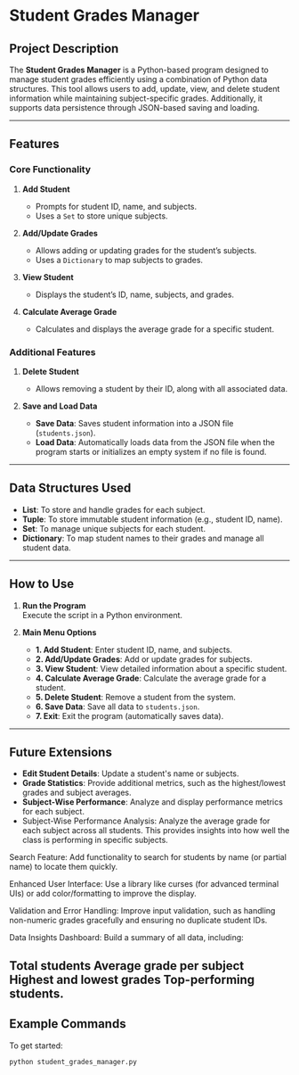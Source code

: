 # Student Grades Manager

## Project Description
The **Student Grades Manager** is a Python-based program designed to manage student grades efficiently using a combination of Python data structures. This tool allows users to add, update, view, and delete student information while maintaining subject-specific grades. Additionally, it supports data persistence through JSON-based saving and loading.

---

## Features

### Core Functionality
1. **Add Student**  
   - Prompts for student ID, name, and subjects.  
   - Uses a `Set` to store unique subjects.  

2. **Add/Update Grades**  
   - Allows adding or updating grades for the student’s subjects.  
   - Uses a `Dictionary` to map subjects to grades.  

3. **View Student**  
   - Displays the student’s ID, name, subjects, and grades.  

4. **Calculate Average Grade**  
   - Calculates and displays the average grade for a specific student.  

### Additional Features
1. **Delete Student**  
   - Allows removing a student by their ID, along with all associated data.  

2. **Save and Load Data**  
   - **Save Data**: Saves student information into a JSON file (`students.json`).  
   - **Load Data**: Automatically loads data from the JSON file when the program starts or initializes an empty system if no file is found.  

---

## Data Structures Used
- **List**: To store and handle grades for each subject.  
- **Tuple**: To store immutable student information (e.g., student ID, name).  
- **Set**: To manage unique subjects for each student.  
- **Dictionary**: To map student names to their grades and manage all student data.  

---

## How to Use
1. **Run the Program**  
   Execute the script in a Python environment.

2. **Main Menu Options**  
   - **1. Add Student**: Enter student ID, name, and subjects.  
   - **2. Add/Update Grades**: Add or update grades for subjects.  
   - **3. View Student**: View detailed information about a specific student.  
   - **4. Calculate Average Grade**: Calculate the average grade for a student.  
   - **5. Delete Student**: Remove a student from the system.  
   - **6. Save Data**: Save all data to `students.json`.  
   - **7. Exit**: Exit the program (automatically saves data).  

---

## Future Extensions
- **Edit Student Details**: Update a student's name or subjects.  
- **Grade Statistics**: Provide additional metrics, such as the highest/lowest grades and subject averages.  
- **Subject-Wise Performance**: Analyze and display performance metrics for each subject.
- Subject-Wise Performance Analysis:
Analyze the average grade for each subject across all students. This provides insights into how well the class is performing in specific subjects.

Search Feature:
Add functionality to search for students by name (or partial name) to locate them quickly.

Enhanced User Interface:
Use a library like curses (for advanced terminal UIs) or add color/formatting to improve the display.

Validation and Error Handling:
Improve input validation, such as handling non-numeric grades gracefully and ensuring no duplicate student IDs.

Data Insights Dashboard:
Build a summary of all data, including:

Total students
Average grade per subject
Highest and lowest grades
Top-performing students.
---

## Example Commands
To get started:
```bash
python student_grades_manager.py
